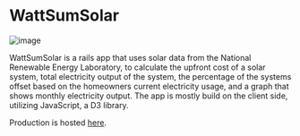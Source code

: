 # WattSumSolar

![image](https://cloud.githubusercontent.com/assets/8459012/15270072/4d2be3f4-19d0-11e6-9509-3fd75e78ff54.png)

WattSumSolar is a rails app that uses solar data from the National Renewable Energy Laboratory, to calculate the upfront cost of a solar system, total electricity output of the system, the percentage of the systems offset based on the homeowners current electricity usage, and a graph that shows monthly electricity output. The app is mostly build on the client side, utilizing JavaScript, a D3 library.

Production is hosted [here](http://wattsumsolar.herokuapp.com).



